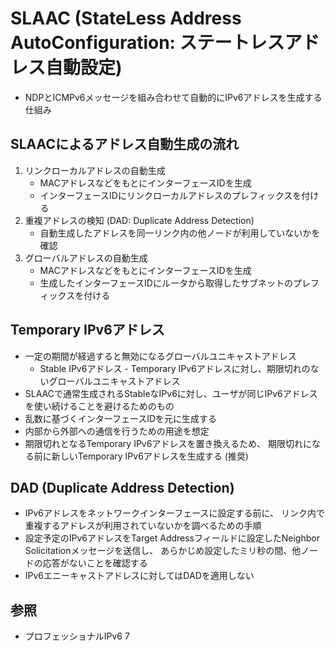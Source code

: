 # SLAAC (StateLess Address AutoConfiguration: ステートレスアドレス自動設定)
- NDPとICMPv6メッセージを組み合わせて自動的にIPv6アドレスを生成する仕組み

## SLAACによるアドレス自動生成の流れ
1. リンクローカルアドレスの自動生成
    - MACアドレスなどをもとにインターフェースIDを生成
    - インターフェースIDにリンクローカルアドレスのプレフィックスを付ける
2. 重複アドレスの検知 (DAD: Duplicate Address Detection)
    - 自動生成したアドレスを同一リンク内の他ノードが利用していないかを確認
3. グローバルアドレスの自動生成
    - MACアドレスなどをもとにインターフェースIDを生成
    - 生成したインターフェースIDにルータから取得したサブネットのプレフィックスを付ける

## Temporary IPv6アドレス
- 一定の期間が経過すると無効になるグローバルユニキャストアドレス
  - Stable IPv6アドレス - Temporary IPv6アドレスに対し、期限切れのないグローバルユニキャストアドレス
- SLAACで通常生成されるStableなIPv6に対し、ユーザが同じIPv6アドレスを使い続けることを避けるためのもの
- 乱数に基づくインターフェースIDを元に生成する
- 内部から外部への通信を行うための用途を想定
- 期限切れとなるTemporary IPv6アドレスを置き換えるため、
  期限切れになる前に新しいTemporary IPv6アドレスを生成する (推奨)

## DAD (Duplicate Address Detection)
- IPv6アドレスをネットワークインターフェースに設定する前に、
  リンク内で重複するアドレスが利用されていないかを調べるための手順
- 設定予定のIPv6アドレスをTarget Addressフィールドに設定したNeighbor Solicitationメッセージを送信し、
  あらかじめ設定したミリ秒の間、他ノードの応答がないことを確認する
- IPv6エニーキャストアドレスに対してはDADを適用しない

## 参照
- プロフェッショナルIPv6 7
